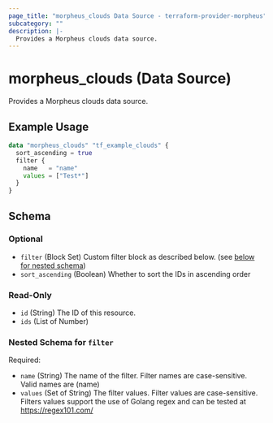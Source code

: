 ```yaml
---
page_title: "morpheus_clouds Data Source - terraform-provider-morpheus"
subcategory: ""
description: |-
  Provides a Morpheus clouds data source.
---
```


# morpheus_clouds (Data Source)

Provides a Morpheus clouds data source.

## Example Usage

```terraform
data "morpheus_clouds" "tf_example_clouds" {
  sort_ascending = true
  filter {
    name   = "name"
    values = ["Test*"]
  }
}
```

<!-- schema generated by tfplugindocs -->
## Schema

### Optional

- `filter` (Block Set) Custom filter block as described below. (see [below for nested schema](#nestedblock--filter))
- `sort_ascending` (Boolean) Whether to sort the IDs in ascending order

### Read-Only

- `id` (String) The ID of this resource.
- `ids` (List of Number)

<a id="nestedblock--filter"></a>
### Nested Schema for `filter`

Required:

- `name` (String) The name of the filter. Filter names are case-sensitive. Valid names are (name)
- `values` (Set of String) The filter values. Filter values are case-sensitive. Filters values support the use of Golang regex and can be tested at https://regex101.com/